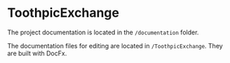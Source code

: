 # ToothpicExchange
The project documentation is located in the `/documentation` folder.

The documentation files for editing are located in `/ToothpicExchange`. They are built with DocFx.
